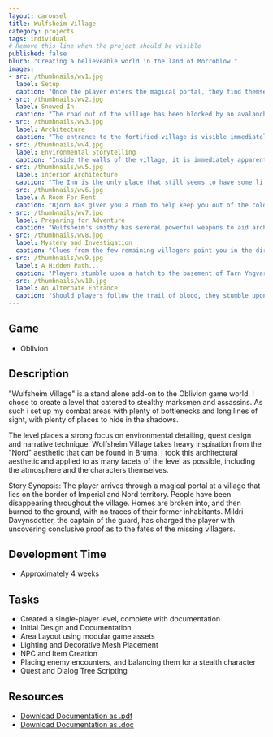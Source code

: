 ```yaml
---
layout: carousel
title: Wulfsheim Village
category: projects
tags: individual
# Remove this line when the project should be visible
published: false
blurb: "Creating a believeable world in the land of Morroblow."
images:
- src: /thumbnails/wv1.jpg
  label: Setup
  caption: "Once the player enters the magical portal, they find themselves in the basement of an unoccupied house. After exiting the house, the player is greeted by the bitter cold and gloom of Wulfsheim Village."
- src: /thumbnails/wv2.jpg
  label: Snowed In
  caption: "The road out of the village has been blocked by an avalanche. Until the spring comes, the residents of Wulfsheim Village have no way out."
- src: /thumbnails/wv3.jpg
  label: Architecture
  caption: "The entrance to the fortified village is visible immediately. Braziers draw the player's eye to the walls of the village, giving them a clue as to where to go."
- src: /thumbnails/wv4.jpg
  label: Environmental Storytelling
  caption: "Inside the walls of the village, it is immediately apparent that some disaster has befallen the town. Several buildings lie the ruins. The streets are almost deserted. The captain of the guard approaches the player and begs their assistance."
- src: /thumbnails/wv5.jpg
  label: interior Architecture
  caption: "The Inn is the only place that still seems to have some life. While many of the chairs are empty, there are still a few lucky townsfolk who have managed to survive so far. Bjorn, the innkeeper has a job for you. A bottle of rare ale has gone missing, and he'd like you to find it."
- src: /thumbnails/wv6.jpg
  label: A Room For Rent
  caption: "Bjorn has given you a room to help keep you out of the cold, and to store anything you should find. The room is free of charge, because it's not like anyone else is going to be renting it in the near future..."
- src: /thumbnails/wv7.jpg
  label: Preparing for Adventure
  caption: "Wulfsheim's smithy has several powerful weapons to aid archers and assassins but they do not come cheaply."
- src: /thumbnails/wv8.jpg
  label: Mystery and Investigation
  caption: "Clues from the few remaining villagers point you in the direction of the temple of Stendarr. The temple itself is locked, but many of the people that disappeared have been seen in the vicinity of the temple before they were taken."
- src: /thumbnails/wv9.jpg
  label: A Hidden Path...
  caption: "Players stumble upon a hatch to the basement of Tarn Yngvarson, one of the missing villagers. Upon entering the basement, the presence of blood on the floors and walls is enough to make even the most oblivious adventurer wary. Something very bad has happened here..."
- src: /thumbnails/wv10.jpg
  label: An Alternate Entrance
  caption: "Should players follow the trail of blood, they stumble upon a hastily renovated tunnel that leads into the catacombs beneath the temple of Stendarr."
---
```


## Game
- Oblivion

## Description
"Wulfsheim Village" is a stand alone add-on to the Oblivion game world. I chose to create a level that catered to stealthy marksmen and assassins. As such i set up my combat areas with plenty of bottlenecks and long lines of sight, with plenty of places to hide in the shadows.

The level places a strong focus on environmental detailing, quest design and narrative technique. Wolfsheim Village takes heavy inspiration from the "Nord" aesthetic that can be found in Bruma. I took this architectural aesthetic and applied to as many facets of the level as possible, including the atmosphere and the characters themselves.

Story Synopsis: The player arrives through a magical portal at a village that lies on the border of Imperial and Nord territory. People have been disappearing throughout the village. Homes are broken into, and then burned to the ground, with no traces of their former inhabitants. Mildri Davynsdotter, the captain of the guard, has charged the player with uncovering conclusive proof as to the fates of the missing villagers.

## Development Time
- Approximately 4 weeks

## Tasks
- Created a single-player level, complete with documentation
- Initial Design and Documentation
- Area Layout using modular game assets
- Lighting and Decorative Mesh Placement
- NPC and Item Creation
- Placing enemy encounters, and balancing them for a stealth character
- Quest and Dialog Tree Scripting


## Resources
- [Download Documentation as .pdf ](/images/wv_Assets/krueger_oblivion.pdf)
- [Download Documentation as .doc](/images/wv_Assets/krueger_oblivion.doc)
